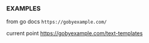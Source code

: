 ### EXAMPLES

from go docs
```https://gobyexample.com/```

current point
https://gobyexample.com/text-templates